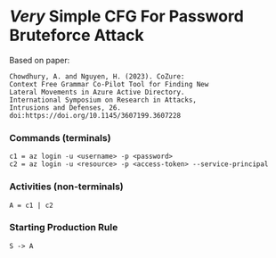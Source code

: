 # _Very_ Simple CFG For Password Bruteforce Attack
Based on paper: 
```
Chowdhury, A. and Nguyen, H. (2023). CoZure:
Context Free Grammar Co-Pilot Tool for Finding New
Lateral Movements in Azure Active Directory.
International Symposium on Research in Attacks,
Intrusions and Defenses, 26.
doi:https://doi.org/10.1145/3607199.3607228
```

### Commands (terminals)
```
c1 = az login -u <username> -p <password>
c2 = az login -u <resource> -p <access-token> --service-principal
```

### Activities (non-terminals)
```
A = c1 | c2
```

### Starting Production Rule
```
S -> A
```